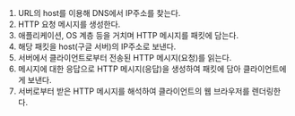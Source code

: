 
1. URL의 host를 이용해 DNS에서 IP주소를 찾는다.
2. HTTP 요청 메시지를 생성한다.
3. 애플리케이션, OS 계층 등을 거치며 HTTP 메시지를 패킷에 담는다.
4. 해당 패킷을 host(구글 서버)의 IP주소로 보낸다.
5. 서버에서 클라이언트로부터 전송된 HTTP 메시지(요청)를 읽는다.
6. 메시지에 대한 응답으로 HTTP 메시지(응답)을 생성하여 패킷에 담아 클라이언트에게 보낸다.
7. 서버로부터 받은 HTTP 메시지를 해석하여 클라이언트의 웹 브라우저를 렌더링한다.
